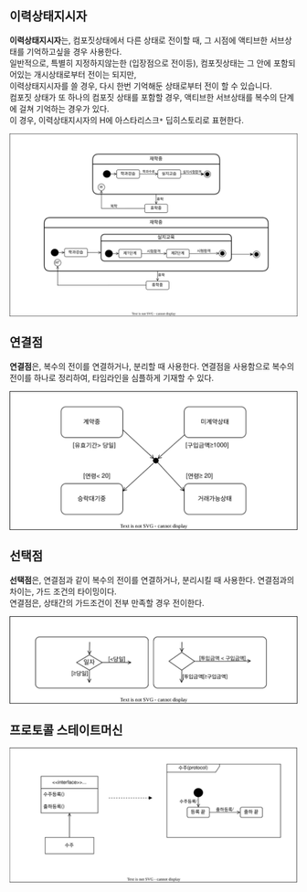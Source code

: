 ## 이력상태지시자
 **이력상태지시자**는, 컴포짓상태에서 다른 상태로 전이할 때, 그 시점에 액티브한 서브상태를 기억하고싶을 경우 사용한다.<br>
 일반적으로, 특별히 지정하지않는한 (입장점으로 전이등), 컴포짓상태는 그 안에 포함되어있는 개시상태로부터 전이는 되지만, <br>
 이력상태지시자를 쓸 경우, 다시 한번 기억해둔 상태로부터 전이 할 수 있습니다.<br>
  컴포짓 상태가 또 하나의 컴포짓 상태를 포함할 경우, 액티브한 서브상태를 복수의 단계에 걸쳐 기억하는 경우가 있다. <br>
 이 경우, 이력상태지시자의 H에 아스타리스크` * ` 딥히스토리로 표현한다.
 
 <img align="center" src="../images/State_Machine_Diagram/이력상태지시자.drawio.svg">
  
 ## 연결점
 **연결점**은, 복수의 전이를 연결하거나, 분리할 때 사용한다. 연결점을 사용함으로 복수의 전이를 하나로 정리하여, 타임라인을 심플하게 기재할 수 있다.
 
  <img align="center" src="../images/State_Machine_Diagram/SMD_ConnectPoint.drawio.svg">
  
 ## 선택점
 **선택점**은, 연결점과 같이 복수의 전이를 연결하거나, 분리시킬 때 사용한다. 연결점과의 차이는, 가드 조건의 타이밍이다.<br>
 연결점은, 상태간의 가드조건이 전부 만족할 경우 전이한다.
 
 <img align="center" src="../images/State_Machine_Diagram/SMD_SelectPoint.drawio.svg">
 
 ## 프로토콜 스테이트머신
 
 <img align="center" src="../images/State_Machine_Diagram/SMD_Protocol_State Machine.drawio.svg">

